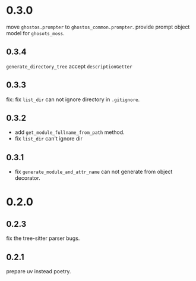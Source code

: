 # 0.3.0

move `ghostos.prompter` to `ghostos_common.prompter`.
provide prompt object model for `ghosots_moss`.

## 0.3.4

`generate_directory_tree` accept `descriptionGetter`

## 0.3.3 

fix: fix `list_dir` can not ignore directory in `.gitignore`.

## 0.3.2

* add `get_module_fullname_from_path` method. 
* fix `list_dir` can't ignore dir

## 0.3.1

* fix `generate_module_and_attr_name` can not generate from object decorator.

# 0.2.0

## 0.2.3

fix the tree-sitter parser bugs.

## 0.2.1

prepare uv instead poetry.